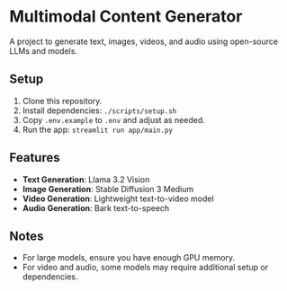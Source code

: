 # Multimodal Content Generator

A project to generate text, images, videos, and audio using open-source LLMs and models.

## Setup

1. Clone this repository.
2. Install dependencies: `./scripts/setup.sh`
3. Copy `.env.example` to `.env` and adjust as needed.
4. Run the app: `streamlit run app/main.py`

## Features

- **Text Generation**: Llama 3.2 Vision
- **Image Generation**: Stable Diffusion 3 Medium
- **Video Generation**: Lightweight text-to-video model
- **Audio Generation**: Bark text-to-speech

## Notes

- For large models, ensure you have enough GPU memory.
- For video and audio, some models may require additional setup or dependencies.
